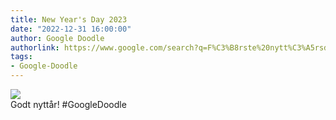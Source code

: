 ```yaml
---
title: New Year's Day 2023
date: "2022-12-31 16:00:00"
author: Google Doodle
authorlink: https://www.google.com/search?q=F%C3%B8rste%20nytt%C3%A5rsdag%202023
tags:
- Google-Doodle
---
```

<img src="https://www.google.com/logos/doodles/2023/new-years-day-2023-6753651837109566.3-law.gif" referrerpolicy="no-referrer"><br>Godt nyttår! #GoogleDoodle